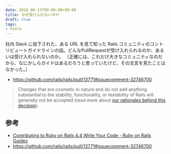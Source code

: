 ```yaml
---
date: 2016-06-13T09:09:00+09:00
title: なぜ受け入れないのか
draft: true
tags:
- hiera
---
```

社内 Slack に投下された、ある URL を見て知った Rails コミュニティのコントリビュートガイドラインの話。どんなPullRequestが受け入れられるのか、あるいは受け入れられないのか。
（正確には、これだけ大きなコミュニティなのだから、なにかしらガイドはあるだろうと思っていたけど、その文言を見たことはなかった。）

- https://github.com/rails/rails/pull/13771#issuecomment-32746700

> Changes that are cosmetic in nature and do not add anything substantial to the stability, functionality, or testability of Rails will generally not be accepted (read more about [our rationales behind this decision](https://github.com/rails/rails/pull/13771#issuecomment-32746700)).

参考
---

- [Contributing to Ruby on Rails 4.4 Write Your Code - Ruby on Rails Guides](http://guides.rubyonrails.org/contributing_to_ruby_on_rails.html#write-your-code)
- https://github.com/rails/rails/pull/13771#issuecomment-32746700
